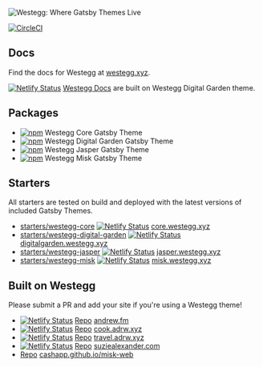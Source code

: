 ![Westegg: Where Gatsby Themes Live](/docs/static/img/logos/westegg-slogan.png)

[![CircleCI](https://circleci.com/gh/westegg/westegg.svg?style=svg)](https://circleci.com/gh/westegg/westegg)

## Docs

Find the docs for Westegg at [westegg.xyz](http://westegg.xyz/).

[![Netlify Status](https://api.netlify.com/api/v1/badges/35371a61-9514-4d26-8bf3-344bb8ff9d4e/deploy-status)](https://app.netlify.com/sites/westeggdocs/deploys) [Westegg Docs](http://westegg.xyz/) are built on Westegg Digital Garden theme.

## Packages

- [![npm](https://img.shields.io/npm/v/@westegg/gatsby-theme-core.svg?label=@westegg/gatsby-theme-core)](https://www.npmjs.com/package/@westegg/gatsby-theme-core) Westegg Core Gatsby Theme
- [![npm](https://img.shields.io/npm/v/@westegg/gatsby-theme-digital-garden.svg?label=@westegg/gatsby-theme-digital-garden)](https://www.npmjs.com/package/@westegg/gatsby-theme-digital-garden) Westegg Digital Garden Gatsby Theme
- [![npm](https://img.shields.io/npm/v/@westegg/gatsby-theme-jasper.svg?label=@westegg/gatsby-theme-jasper)](https://www.npmjs.com/package/@westegg/gatsby-theme-jasper) Westegg Jasper Gatsby Theme
- [![npm](https://img.shields.io/npm/v/@westegg/gatsby-theme-misk.svg?label=@westegg/gatsby-theme-misk)](https://www.npmjs.com/package/@westegg/gatsby-theme-misk) Westegg Misk Gatsby Theme

## Starters

All starters are tested on build and deployed with the latest versions of included Gatsby Themes.

- [starters/westegg-core](https://github.com/adrwxyz/westegg/tree/master/starters/westegg-core) [![Netlify Status](https://api.netlify.com/api/v1/badges/f9776bd9-884b-4710-9e81-50a39421e3f3/deploy-status)](https://app.netlify.com/sites/westeggcore/deploys) [core.westegg.xyz](http://core.westegg.xyz)
- [starters/westegg-digital-garden](https://github.com/adrwxyz/westegg/tree/master/starters/westegg-digital-garden) [![Netlify Status](https://api.netlify.com/api/v1/badges/5f5e6a3d-cda1-421e-ac92-9e1140112f29/deploy-status)](https://app.netlify.com/sites/westeggdigitalgarden/deploys) [digitalgarden.westegg.xyz](http://digitalgarden.westegg.xyz)
- [starters/westegg-jasper](https://github.com/adrwxyz/westegg/tree/master/starters/westegg-jasper) [![Netlify Status](https://api.netlify.com/api/v1/badges/5f5e6a3d-cda1-421e-ac92-9e1140112f29/deploy-status)](https://app.netlify.com/sites/westeggjasper/deploys) [jasper.westegg.xyz](http://jasper.westegg.xyz)
- [starters/westegg-misk](https://github.com/adrwxyz/westegg/tree/master/starters/westegg-misk) [![Netlify Status](https://api.netlify.com/api/v1/badges/11bf516c-696d-4064-b25d-a951e1736879/deploy-status)](https://app.netlify.com/sites/westeggmisk/deploys) [misk.westegg.xyz](http://misk.westegg.xyz)

## Built on Westegg

Please submit a PR and add your site if you're using a Westegg theme!

- [![Netlify Status](https://api.netlify.com/api/v1/badges/22667c9d-c088-4ae0-b75d-8a99e11d3167/deploy-status)](https://app.netlify.com/sites/andrewfm/deploys) [Repo](http://g.adrw.ch/andrew.fm) [andrew.fm](http://andrew.fm)
- [![Netlify Status](https://api.netlify.com/api/v1/badges/a63ad086-fc71-4205-9b68-9eb0a29f129c/deploy-status)](https://app.netlify.com/sites/cookadrwxyz/deploys) [Repo](http://g.adrw.ch/cook.adrw.xyz) [cook.adrw.xyz](http://cook.adrw.xyz)
- [![Netlify Status](https://api.netlify.com/api/v1/badges/c6152a21-a3f1-4232-bd3d-11e5a321a8f9/deploy-status)](https://app.netlify.com/sites/traveladrwxyz/deploys) [Repo](http://g.adrw.ch/travel.adrw.xyz) [travel.adrw.xyz](http://travel.adrw.xyz)
- [![Netlify Status](https://api.netlify.com/api/v1/badges/08e4cc15-8174-456d-ab74-7c10b74291f9/deploy-status)](https://app.netlify.com/sites/suziealexandercom/deploys) [Repo](http://g.adrw.ch/suziealexander.com) [suziealexander.com](http://suziealexander.com)
- [Repo](https://github.com/cashapp/misk-web) [cashapp.github.io/misk-web](https://cashapp.github.io/misk-web)
